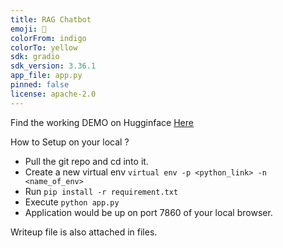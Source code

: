 ```yaml
---
title: RAG Chatbot
emoji: 🐨
colorFrom: indigo
colorTo: yellow
sdk: gradio
sdk_version: 3.36.1
app_file: app.py
pinned: false
license: apache-2.0
---
```

Find the working DEMO on Hugginface [Here](https://huggingface.co/spaces/rrajp/RAG_Chatbot)

How to Setup on your local ?
* Pull the git repo and cd into it.
* Create a new virtual env ```virtual env -p <python_link> -n <name_of_env> ```
* Run ```pip install -r requirement.txt```
* Execute ```python app.py```
* Application would be up on port 7860 of your local browser.

Writeup file is also attached in files.
